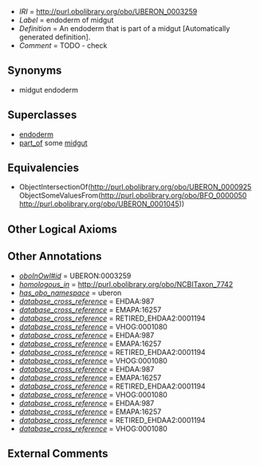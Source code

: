  * *IRI* = http://purl.obolibrary.org/obo/UBERON_0003259
 * *Label* = endoderm of midgut
 * *Definition* = An endoderm that is part of a midgut [Automatically generated definition].
 * *Comment* = TODO - check

## Synonyms

 * midgut endoderm

## Superclasses

 * [endoderm](../../UBERON/25/UBERON_0000925.md)
 * [part_of](../../BFO/50/BFO_0000050.md) some [midgut](../../UBERON/45/UBERON_0001045.md)

## Equivalencies

 * ObjectIntersectionOf(<http://purl.obolibrary.org/obo/UBERON_0000925> ObjectSomeValuesFrom(<http://purl.obolibrary.org/obo/BFO_0000050> <http://purl.obolibrary.org/obo/UBERON_0001045>))

## Other Logical Axioms


## Other Annotations

 * *[oboInOwl#id](../../id/oboInOwl#id.md)* = UBERON:0003259
 * *[homologous_in](../../core#homologous/in/core#homologous_in.md)* = http://purl.obolibrary.org/obo/NCBITaxon_7742
 * *[has_obo_namespace](../../ce/oboInOwl#hasOBONamespace.md)* = uberon
 * *[database_cross_reference](../../ef/oboInOwl#hasDbXref.md)* = EHDAA:987
 * *[database_cross_reference](../../ef/oboInOwl#hasDbXref.md)* = EMAPA:16257
 * *[database_cross_reference](../../ef/oboInOwl#hasDbXref.md)* = RETIRED_EHDAA2:0001194
 * *[database_cross_reference](../../ef/oboInOwl#hasDbXref.md)* = VHOG:0001080
 * *[database_cross_reference](../../ef/oboInOwl#hasDbXref.md)* = EHDAA:987
 * *[database_cross_reference](../../ef/oboInOwl#hasDbXref.md)* = EMAPA:16257
 * *[database_cross_reference](../../ef/oboInOwl#hasDbXref.md)* = RETIRED_EHDAA2:0001194
 * *[database_cross_reference](../../ef/oboInOwl#hasDbXref.md)* = VHOG:0001080
 * *[database_cross_reference](../../ef/oboInOwl#hasDbXref.md)* = EHDAA:987
 * *[database_cross_reference](../../ef/oboInOwl#hasDbXref.md)* = EMAPA:16257
 * *[database_cross_reference](../../ef/oboInOwl#hasDbXref.md)* = RETIRED_EHDAA2:0001194
 * *[database_cross_reference](../../ef/oboInOwl#hasDbXref.md)* = VHOG:0001080
 * *[database_cross_reference](../../ef/oboInOwl#hasDbXref.md)* = EHDAA:987
 * *[database_cross_reference](../../ef/oboInOwl#hasDbXref.md)* = EMAPA:16257
 * *[database_cross_reference](../../ef/oboInOwl#hasDbXref.md)* = RETIRED_EHDAA2:0001194
 * *[database_cross_reference](../../ef/oboInOwl#hasDbXref.md)* = VHOG:0001080

## External Comments

